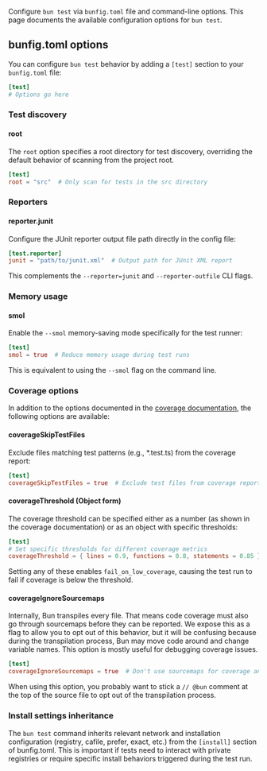 Configure `bun test` via `bunfig.toml` file and command-line options. This page documents the available configuration options for `bun test`.

## bunfig.toml options

You can configure `bun test` behavior by adding a `[test]` section to your `bunfig.toml` file:

```toml
[test]
# Options go here
```

### Test discovery

#### root

The `root` option specifies a root directory for test discovery, overriding the default behavior of scanning from the project root.

```toml
[test]
root = "src"  # Only scan for tests in the src directory
```

### Reporters

#### reporter.junit

Configure the JUnit reporter output file path directly in the config file:

```toml
[test.reporter]
junit = "path/to/junit.xml"  # Output path for JUnit XML report
```

This complements the `--reporter=junit` and `--reporter-outfile` CLI flags.

### Memory usage

#### smol

Enable the `--smol` memory-saving mode specifically for the test runner:

```toml
[test]
smol = true  # Reduce memory usage during test runs
```

This is equivalent to using the `--smol` flag on the command line.

### Coverage options

In addition to the options documented in the [coverage documentation](./coverage.md), the following options are available:

#### coverageSkipTestFiles

Exclude files matching test patterns (e.g., \*.test.ts) from the coverage report:

```toml
[test]
coverageSkipTestFiles = true  # Exclude test files from coverage reports
```

#### coverageThreshold (Object form)

The coverage threshold can be specified either as a number (as shown in the coverage documentation) or as an object with specific thresholds:

```toml
[test]
# Set specific thresholds for different coverage metrics
coverageThreshold = { lines = 0.9, functions = 0.8, statements = 0.85 }
```

Setting any of these enables `fail_on_low_coverage`, causing the test run to fail if coverage is below the threshold.

#### coverageIgnoreSourcemaps

Internally, Bun transpiles every file. That means code coverage must also go through sourcemaps before they can be reported. We expose this as a flag to allow you to opt out of this behavior, but it will be confusing because during the transpilation process, Bun may move code around and change variable names. This option is mostly useful for debugging coverage issues.

```toml
[test]
coverageIgnoreSourcemaps = true  # Don't use sourcemaps for coverage analysis
```

When using this option, you probably want to stick a `// @bun` comment at the top of the source file to opt out of the transpilation process.

### Install settings inheritance

The `bun test` command inherits relevant network and installation configuration (registry, cafile, prefer, exact, etc.) from the `[install]` section of bunfig.toml. This is important if tests need to interact with private registries or require specific install behaviors triggered during the test run.
